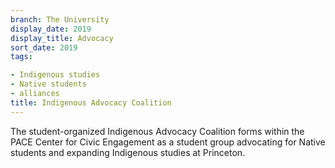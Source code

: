 ```yaml
---
branch: The University
display_date: 2019
display_title: Advocacy
sort_date: 2019
tags:

- Indigenous studies
- Native students
- alliances
title: Indigenous Advocacy Coalition
---
```


The student-organized Indigenous Advocacy Coalition forms within the PACE Center for Civic Engagement as a student group advocating for Native students and expanding Indigenous studies at Princeton.